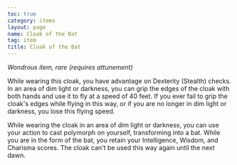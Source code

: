 ```yaml
---
toc: true
category: items
layout: page
name: Cloak of the Bat
tag: item
title: Cloak of the Bat 
---
```

_Wondrous item, rare (requires attunement)_ 

While wearing this cloak, you have advantage on Dexterity (Stealth) checks. In an area of dim light or darkness, you can grip the edges of the cloak with both hands and use it to fly at a speed of 40 feet. If you ever fail to grip the cloak's edges while flying in this way, or if you are no longer in dim light or darkness, you lose this flying speed.

While wearing the cloak in an area of dim light or darkness, you can use your action to cast polymorph on yourself, transforming into a bat. While you are in the form of the bat, you retain your Intelligence, Wisdom, and Charisma scores. The cloak can't be used this way again until the next dawn. 